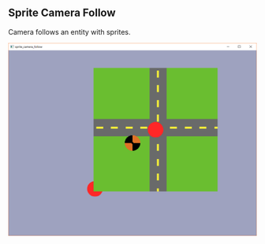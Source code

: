 ## Sprite Camera Follow

Camera follows an entity with sprites.

![sprite camera follow example screenshot](./screenshot.png)
